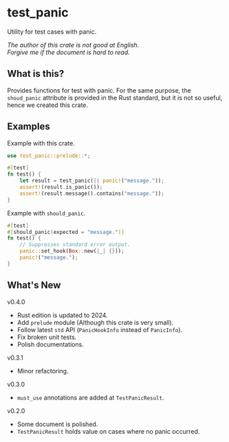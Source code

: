 test_panic
===

Utility for test cases with panic.

*The author of this crate is not good at English.*  
*Forgive me if the document is hard to read.*

## What is this?

Provides functions for test with panic. For the same purpose, the `shoud_panic`
attribute is provided in the Rust standard, but it is not so useful, hence we
created this crate.

## Examples

Example with this crate.

```rust
use test_panic::prelude::*;

#[test]
fn test() {
    let result = test_panic(|| panic!("message."));
    assert!(result.is_panic());
    assert!(result.message().contains("message."));
}
```

Example with `should_panic`.

```rust
#[test]
#[should_panic(expected = "message.")]
fn test() {
    // Suppresses standard error output.
    panic::set_hook(Box::new(|_| {}));
    panic!("message.");
}
```

## What's New

v0.4.0

* Rust edition is updated to 2024.
* Add `prelude` module (Although this crate is very small).
* Follow latest `std` API (`PanicHookInfo` instead of `PanicInfo`).
* Fix broken unit tests.
* Polish documentations.

v0.3.1

* Minor refactoring.

v0.3.0

* `must_use` annotations are added at `TestPanicResult`.

v0.2.0

* Some document is polished.
* `TestPanicResult` holds value on cases where no panic occurred.

